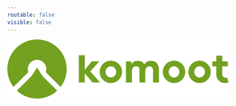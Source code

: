 ```yaml
---
routable: false
visible: false
---
```


![Komoot_Logo_Secondary_CMYK](Komoot_Logo_Secondary_CMYK.png "Komoot_Logo_Secondary_CMYK")